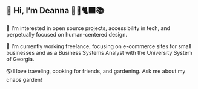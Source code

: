 ## 👋 Hi, I’m Deanna  👩‍💻🐈‍⬛📚
👀 I’m interested in open source projects, accessibility in tech, and perpetually focused on human-centered design.

💾  I’m currently working freelance, focusing on e-commerce sites for small businesses and as a Business Systems Analyst with the University System of Georgia.

🌎 I love traveling, cooking for friends, and gardening. Ask me about my chaos garden!



<!---
dsstevens/dsstevens is a ✨ special ✨ repository because its `README.md` (this file) appears on your GitHub profile.
You can click the Preview link to take a look at your changes.
--->
